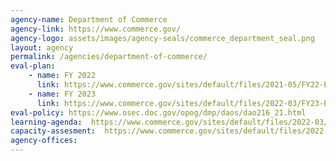 ```yaml
---
agency-name: Department of Commerce
agency-link: https://www.commerce.gov/
agency-logo: assets/images/agency-seals/commerce_department_seal.png
layout: agency
permalink: /agencies/department-of-commerce/
eval-plan:
    - name: FY 2022
      link: https://www.commerce.gov/sites/default/files/2021-05/FY22-Evaluation-Plan-052421.pdf
    - name: FY 2023
      link: https://www.commerce.gov/sites/default/files/2022-03/FY23-Evaluation-Plan.pdf
eval-policy: https://www.osec.doc.gov/opog/dmp/daos/dao216_21.html
learning-agenda:  https://www.commerce.gov/sites/default/files/2022-03/DOC-Learning-Agenda-2022%E2%80%932026.pdf
capacity-assesment:  https://www.commerce.gov/sites/default/files/2022-03/Capacity-Assessment.pdf
agency-offices:
---
```

